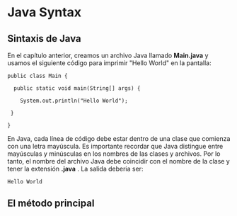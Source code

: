 # Java Syntax
## Sintaxis de Java
En el capítulo anterior, creamos un archivo Java llamado **Main.java** y usamos el siguiente código para imprimir "Hello World" en la pantalla:

```public class Main {``` 

```  public static void main(String[] args) {``` 

```    System.out.println("Hello World");``` 

```  } ``` 

```} ```

En Java, cada línea de código debe estar dentro de una clase que comienza con una letra mayúscula. Es importante recordar que Java distingue entre mayúsculas y minúsculas en los nombres de las clases y archivos. Por lo tanto, el nombre del archivo Java debe coincidir con el nombre de la clase y tener la extensión **.java** . La salida deberia ser:

``` Hello World ```

## El método principal

##
